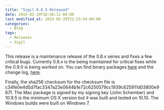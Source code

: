 ```yaml
---
title: "Sigil 0.8.5 Released"
date: 2015-03-29T18:56:11-04:00
last_modified_at: 2015-03-29T22:23:54-04:00
categories:
  - Blog
tags:
  - Releases
  - Sigil
---
```


This release is a maintenance release of the 0.8.x series and fixes a few critical bugs. Currently 0.8.x is the being maintained for critical fixes while the 0.9.0 is being worked on. You can find binary packages [here](https://github.com/user-none/Sigil/releases/tag/0.8.5) and the change log, [here](https://github.com/user-none/Sigil/blob/0.8.5/ChangeLog.txt).

Finally, the sha256 checksum for the checksum file is c34fe0e4d5d7fac3347a23e0644b1e72c6250579cc1939c625911d03800e967f. The Mac package is signed by my signing key (John Schember) and 10.9.5 is the minimum OS X version but it was built and tested on 10.10. The Windows builds were built on Windows 7.